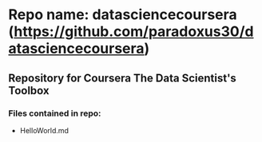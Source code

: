 # Repo name: datasciencecoursera (https://github.com/paradoxus30/datasciencecoursera)

## Repository for Coursera The Data Scientist's Toolbox

### Files contained in repo:
* HelloWorld.md
